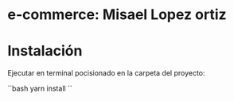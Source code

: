 # e-commerce: Misael Lopez ortiz

# Instalación

Ejecutar en terminal pocisionado en la carpeta del proyecto:

´´bash
yarn install
´´


